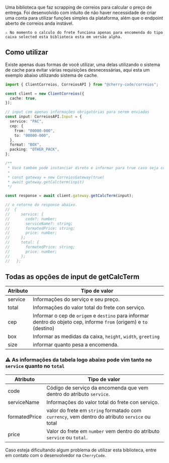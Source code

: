Uma biblioteca que faz scrapping de correios para calcular o preço de entrega. Foi desenvolvido com intuito de não haver necessidade de criar uma conta para utilizar funções simples da plataforma, além que o endpoint aberto de correios anda instável.

```
⚠ No momento o calculo do frete funciona apenas para encomenda do tipo caixa selected esta biblioteca esta em versão alpha.
```

## Como utilizar

Existe apenas duas formas de você utilizar, uma delas utilizando o sistema de cache para evitar várias requisições desnecessárias, aqui esta um exemplo abaixo utilizando sistema de cache.

```ts
import { ClientCorreios, CorreiosAPI } from "@cherry-code/correios";

const client = new ClientCorreios({
  cache: true,
});

// input com apenas informações obrigatórias para serem enviadas
const input: CorreiosAPI.Input = {
  service: "PAC",
  cep: {
    from: "00000-000",
    to: "00000-000",
  },
  format: "BOX",
  packing: "OTHER_PACK",
};

/**
 * Você também pode instanciar direto e informar para true caso seja com cache ou false
 *
 * const gateway = new CorreiosGateway(true)
 * await gateway.getCalcterm(inpit)
 */

const response = await client.gateway.getCalcTerm(input);

// o retorno do response abaixo.
//  {
//     service: {
//       code?: number;
//       serviceName?: string;
//       formatedPrice: string;
//       price: number;
//     };
//     total: {
//       formatedPrice: string;
//       price: number;
//     };
//   };
```

## Todas as opções de input de getCalcTerm

| Atributo | Tipo de valor                                                                                                       |
| -------- | ------------------------------------------------------------------------------------------------------------------- |
| service  | Informações do serviço e seu preço.                                                                                 |
| total    | Informações do valor total do frete con serviço.                                                                    |
| cep      | Informar o cep de `origem` e `destino` para informar dentro do objeto cep, informe `from` (origem) e `to` (destino) |
| box      | Informar as medidas da caixa, `height`, `width`, `greeting`                                                         |
| size     | informar quanto pesa a encomenda.                                                                                   |

### ⚠ As informações da tabela logo abaixo pode vim tanto no `service` quanto no `total`

| Atributo      | Tipo de valor                                                                                  |
| ------------- | ---------------------------------------------------------------------------------------------- |
| code          | Código de serviço da encomenda que vem dentro do atributo `service`.                           |
| serviceName   | Informações do valor total do frete con serviço.                                               |
| formatedPrice | valor do frete em `string` formatado com `currency`, vem dentro do atributo `service` ou total |
| price         | Valor do frete em `number` vem dentro do atributo `service` ou `total`.                        |

Caso esteja dificultando algum problema de utilizar esta biblioteca, entre em contato com o desenvolvedor na `CherryCode`.
